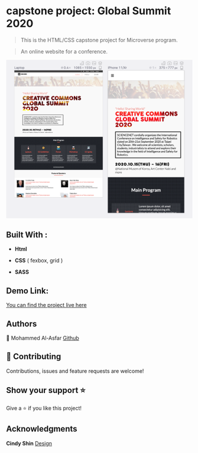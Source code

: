 
# capstone project:  Global Summit 2020

  
  
> This is the HTML/CSS capstone project for Microverse program.

> An online website for a conference.

  
  

![screenshot](./cap-sc-1.png)

  

## Built With :

  

-  **Html**

-  **CSS**  ( fexbox, grid )
- **SASS** 


## Demo Link:

[You can find the project live here](https://raw.githack.com/Fanger53/apple-page/features/index.html)

  

## Authors

  

👤  Mohammed Al-Asfar
       [Github](https://github.com/elasfarc)

## 🤝 Contributing

Contributions, issues and feature requests are welcome!

## Show your support ⭐️

Give a ⭐️ if you like this project!

  

## Acknowledgments

**Cindy Shin** 
[Design](https://www.behance.net/adagio07)
